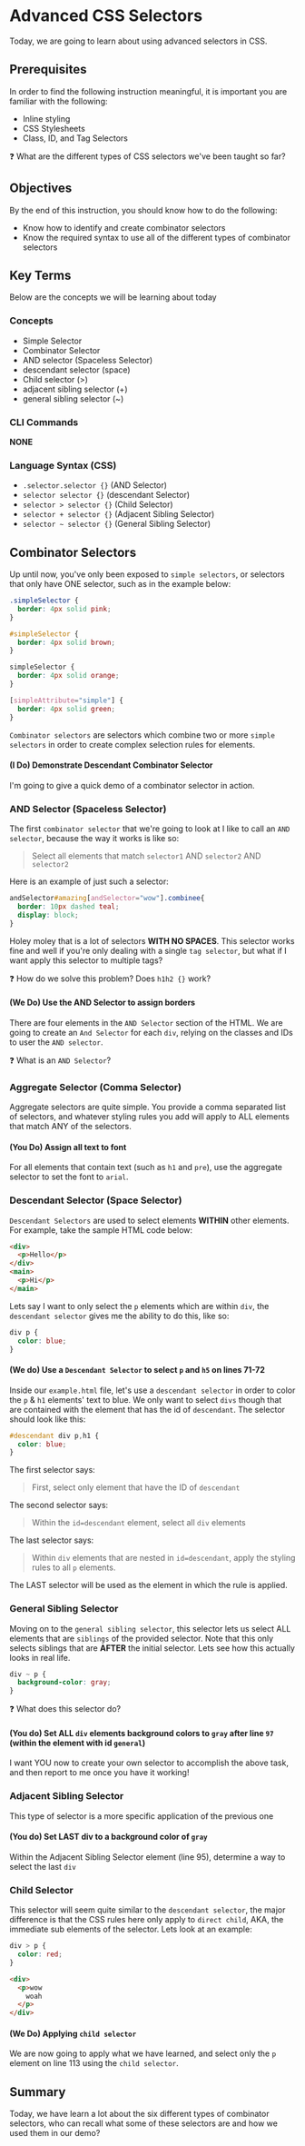 # Advanced CSS Selectors
Today, we are going to learn about using advanced selectors in CSS.

## Prerequisites
In order to find the following instruction meaningful, it is important you are familiar with the following:

* Inline styling
* CSS Stylesheets
* Class, ID, and Tag Selectors

:question: What are the different types of CSS selectors we've been taught so far?

## Objectives
By the end of this instruction, you should know how to do the following:

* Know how to identify and create combinator selectors
* Know the required syntax to use all of the different types of combinator selectors

## Key Terms
Below are the concepts we will be learning about today

### Concepts
* Simple Selector
* Combinator Selector
* AND selector (Spaceless Selector)
* descendant selector (space)
* Child selector (>)
* adjacent sibling selector (+)
* general sibling selector (~)

### CLI Commands
**NONE**

### Language Syntax (CSS)
* `.selector.selector {}` (AND Selector)
* `selector selector {}` (descendant Selector)
* `selector > selector {}` (Child Selector)
* `selector + selector {}` (Adjacent Sibling Selector)
* `selector ~ selector {}` (General Sibling Selector)


## Combinator Selectors
Up until now, you've only been exposed to `simple selectors`, or selectors that only have ONE selector, such as in the example below:
```CSS
.simpleSelector {
  border: 4px solid pink;
}

#simpleSelector {
  border: 4px solid brown;
}

simpleSelector {
  border: 4px solid orange;
}

[simpleAttribute="simple"] {
  border: 4px solid green;
}
```

`Combinator selectors` are selectors which combine two or more `simple selectors` in order to create complex selection rules for elements.

#### (I Do) Demonstrate Descendant Combinator Selector
I'm going to give a quick demo of a combinator selector in action.


### AND Selector (Spaceless Selector)
The first `combinator selector` that we're going to look at I like to call an `AND selector`, because the way it works is like so:
> Select all elements that match `selector1` AND `selector2` AND `selector2`

Here is an example of just such a selector:

```CSS
andSelector#amazing[andSelector="wow"].combinee{
  border: 10px dashed teal;
  display: block;
}
```
Holey moley that is a lot of selectors **WITH NO SPACES**. This selector works fine and well if you're only dealing with a single `tag selector`, but what if I want apply this selector to multiple tags?

:question: How do we solve this problem? Does `h1h2 {}` work?

#### (We Do) Use the AND Selector to assign borders
There are four elements in the `AND Selector` section of the HTML. We are going to create an `And Selector` for each `div`, relying on the classes and IDs to user the `AND selector`.

:question: What is an `AND Selector`?

### Aggregate Selector (Comma Selector)
Aggregate selectors are quite simple. You provide a comma separated list of selectors, and whatever styling rules you add will apply to ALL elements that match ANY of the selectors.

#### (You Do) Assign all text to font
For all elements that contain text (such as `h1` and `pre`), use the aggregate selector to set the font to `arial`.


### Descendant Selector (Space Selector)
`Descendant Selectors` are used to select elements **WITHIN** other elements. For example, take the sample HTML code below:
```HTML
<div>
  <p>Hello</p>
</div>
<main>
  <p>Hi</p>
</main>
```
Lets say I want to only select the `p` elements which are within `div`, the `descendant selector` gives me the ability to do this, like so:
```css
div p {
  color: blue;
}
```
#### (We do) Use a `Descendant Selector` to select `p` and `h5` on lines 71-72
Inside our `example.html` file, let's use a `descendant selector` in order to color the `p` & `h1` elements' text to blue. We only want to select `divs` though that are contained with the element that has the id of `descendant`. The selector should look like this:

```css
#descendant div p,h1 {
  color: blue;
}
```
The first selector says:
> First, select only element that have the ID of `descendant`

The second selector says:
>Within the `id=descendant` element, select all `div` elements

The last selector says:
> Within `div` elements that are nested in `id=descendant`, apply the styling rules to all `p` elements.

The LAST selector will be used as the element in which the rule is applied.


### General Sibling Selector
Moving on to the `general sibling selector`, this selector lets us select ALL elements that are `siblings` of the provided selector. Note that this only selects siblings that are **AFTER** the initial selector. Lets see how this actually looks in real life.

```css
div ~ p {
  background-color: gray;
}
```
:question: What does this selector do?
#### (You do) Set ALL `div` elements background colors to `gray` after line `97` (within the element with id `general`)

I want YOU now to create your own selector to accomplish the above task, and then report to me once you have it working!

### Adjacent Sibling Selector
This type of selector is a more specific application of the previous one
#### (You do) Set **LAST** div to a background color of `gray`
Within the Adjacent Sibling Selector element (line 95), determine a way to select the last `div`

### Child Selector
This selector will seem quite similar to the `descendant selector`, the major difference is that the CSS rules here only apply to `direct child`, AKA, the immediate sub elements of the selector. Lets look at an example:

```CSS
div > p {
  color: red;
}
```
```html
<div>
  <p>wow
    woah
  </p>
</div>
```

#### (We Do) Applying `child selector`
We are now going to apply what we have learned, and select only the `p` element on line 113 using the `child selector`.

## Summary
Today, we have learn a lot about the six different types of combinator selectors, who can recall what some of these selectors are and how we used them in our demo?
